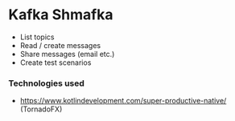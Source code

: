 # Kafka Shmafka

- List topics 
- Read / create messages
- Share messages (email etc.)
- Create test scenarios

### Technologies used
- https://www.kotlindevelopment.com/super-productive-native/  (TornadoFX)